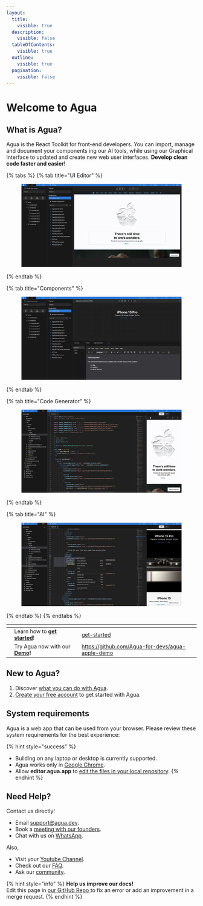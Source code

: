 ```yaml
---
layout:
  title:
    visible: true
  description:
    visible: false
  tableOfContents:
    visible: true
  outline:
    visible: true
  pagination:
    visible: false
---
```


# Welcome to Agua

## What is Agua?

Agua is the React Toolkit for front-end developers. You can import, manage and document your components ing our AI tools, while using our Graphical Interface to updated and create new web user interfaces. **Develop clean code faster and easier!**

{% tabs %}
{% tab title="UI Editor" %}
<figure><img src=".gitbook/assets/Agua_Apple_Demo.png" alt="UI editor"><figcaption></figcaption></figure>
{% endtab %}

{% tab title="Components" %}
<figure><img src=".gitbook/assets/Agua_Apple_Demo_Components.png" alt="Components"><figcaption></figcaption></figure>
{% endtab %}

{% tab title="Code Generator" %}
<figure><img src=".gitbook/assets/Agua_Apple_Demo_Code.png" alt="Code Generator"><figcaption></figcaption></figure>
{% endtab %}

{% tab title="AI" %}
<figure><img src=".gitbook/assets/Agua_Apple_Demo_AI.png" alt="AI"><figcaption></figcaption></figure>
{% endtab %}
{% endtabs %}

<table data-card-size="large" data-view="cards"><thead><tr><th></th><th></th><th></th><th data-hidden data-card-target data-type="content-ref"></th></tr></thead><tbody><tr><td></td><td>Learn how to <a href="introduction/get-started/"><strong>get started</strong></a>!</td><td></td><td><a href="introduction/get-started/">get-started</a></td></tr><tr><td></td><td>Try Agua now with our <a href="https://github.com/Agua-for-devs/agua-apple-demo"><strong>Demo</strong></a><strong>!</strong></td><td></td><td><a href="https://github.com/Agua-for-devs/agua-apple-demo">https://github.com/Agua-for-devs/agua-apple-demo</a></td></tr></tbody></table>



## New to Agua?

1. Discover [what you can do with Agua](introduction/use-cases.md).&#x20;
2. [Create your free account](introduction/get-started/) to get started with Agua.&#x20;



## System requirements

Agua is a web app that can be used from your browser. Please review these system requirements for the best experience:

{% hint style="success" %}
* Building on any laptop or desktop is currently supported.
* Agua works only in [Google Chrome](https://www.google.com/intl/es-419/chrome/).
* Allow **editor.agua.app** to [edit the files in your local repository](introduction/get-started/).
{% endhint %}



## Need Help?

Contact us directly!

* Email [support@agua.dev](mailto:support@agua.dev).
* Book a [meeting with our founders](https://agua.tools/meetings/developers/onboarding).
* Chat with us on [WhatsApp](https://wa.me/12396883277).

Also,

* Visit your [Youtube Channel](https://www.youtube.com/@aguafordevs).
* Check out our [FAQ](help-and-community/faq.md).
* Ask our [community](https://discord.com/invite/hqgEhc8VFN).



{% hint style="info" %}
**Help us improve our docs!**\
Edit this page in [our GitHub Repo ](https://github.com/Agua-for-devs/agua-documentation)to fix an error or add an improvement in a merge request.
{% endhint %}
